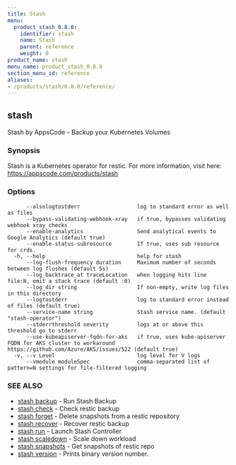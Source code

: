 ```yaml
---
title: Stash
menu:
  product_stash_0.8.0:
    identifier: stash
    name: Stash
    parent: reference
    weight: 0
product_name: stash
menu_name: product_stash_0.8.0
section_menu_id: reference
aliases:
- /products/stash/0.8.0/reference/
---
```


## stash

Stash by AppsCode - Backup your Kubernetes Volumes

### Synopsis

Stash is a Kubernetes operator for restic. For more information, visit here: https://appscode.com/products/stash

### Options

```
      --alsologtostderr                  log to standard error as well as files
      --bypass-validating-webhook-xray   if true, bypasses validating webhook xray checks
      --enable-analytics                 Send analytical events to Google Analytics (default true)
      --enable-status-subresource        If true, uses sub resource for crds.
  -h, --help                             help for stash
      --log-flush-frequency duration     Maximum number of seconds between log flushes (default 5s)
      --log_backtrace_at traceLocation   when logging hits line file:N, emit a stack trace (default :0)
      --log_dir string                   If non-empty, write log files in this directory
      --logtostderr                      log to standard error instead of files (default true)
      --service-name string              Stash service name. (default "stash-operator")
      --stderrthreshold severity         logs at or above this threshold go to stderr
      --use-kubeapiserver-fqdn-for-aks   if true, uses kube-apiserver FQDN for AKS cluster to workaround https://github.com/Azure/AKS/issues/522 (default true)
  -v, --v Level                          log level for V logs
      --vmodule moduleSpec               comma-separated list of pattern=N settings for file-filtered logging
```

### SEE ALSO

* [stash backup](/products/stash/0.8.0/reference/stash_backup)	 - Run Stash Backup
* [stash check](/products/stash/0.8.0/reference/stash_check)	 - Check restic backup
* [stash forget](/products/stash/0.8.0/reference/stash_forget)	 - Delete snapshots from a restic repository
* [stash recover](/products/stash/0.8.0/reference/stash_recover)	 - Recover restic backup
* [stash run](/products/stash/0.8.0/reference/stash_run)	 - Launch Stash Controller
* [stash scaledown](/products/stash/0.8.0/reference/stash_scaledown)	 - Scale down workload
* [stash snapshots](/products/stash/0.8.0/reference/stash_snapshots)	 - Get snapshots of restic repo
* [stash version](/products/stash/0.8.0/reference/stash_version)	 - Prints binary version number.

